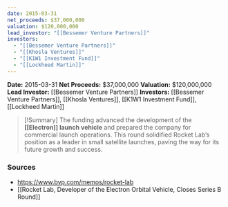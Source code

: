 ```yaml
---
date: 2015-03-31
net_proceeds: $37,000,000
valuation: $120,000,000
lead_investor: "[[Bessemer Venture Partners]]"
investors:
  - "[[Bessemer Venture Partners]]"
  - "[[Khosla Ventures]]"
  - "[[K1W1 Investment Fund]]"
  - "[[Lockheed Martin]]"
---
```


**Date:** 2015-03-31
**Net Proceeds:** $37,000,000
**Valuation:** $120,000,000
**Lead Investor:** [[Bessemer Venture Partners]]
**Investors:** [[Bessemer Venture Partners]], [[Khosla Ventures]], [[K1W1 Investment Fund]], [[Lockheed Martin]]

>[!Summary]
The funding advanced the development of the **[[Electron]] launch vehicle** and prepared the company for commercial launch operations. This round solidified Rocket Lab’s position as a leader in small satellite launches, paving the way for its future growth and success.

### Sources
 - https://www.bvp.com/memos/rocket-lab
 - [[Rocket Lab, Developer of the Electron Orbital Vehicle, Closes Series B Round]]